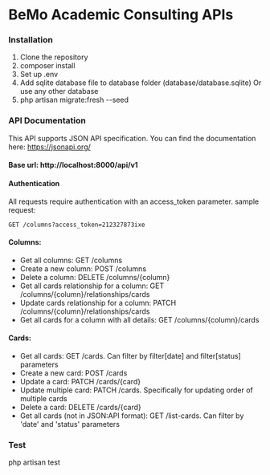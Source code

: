 # BeMo Academic Consulting APIs

### Installation
1. Clone the repository
2. composer install
3. Set up .env
4. Add sqlite database file to database folder (database/database.sqlite) Or use any other database
5. php artisan migrate:fresh --seed

### API Documentation

This API supports JSON API specification. You can find the documentation here: https://jsonapi.org/

#### Base url: http://localhost:8000/api/v1

#### Authentication
All requests require authentication with an access_token parameter.
sample request:
```
GET /columns?access_token=212327873ixe
```



#### Columns:

 - Get all columns: GET /columns
 - Create a new column: POST /columns
 - Delete a column: DELETE /columns/{column}
 - Get all cards relationship for a column: GET /columns/{column}/relationships/cards
 - Update cards relationship for a column: PATCH /columns/{column}/relationships/cards
 - Get all cards for a column with all details: GET /columns/{column}/cards

#### Cards:

 - Get all cards: GET /cards. Can filter by filter[date] and filter[status] parameters
 - Create a new card: POST /cards
 - Update a card: PATCH /cards/{card}
 - Update multiple card: PATCH /cards. Specifically for updating order of multiple cards
 - Delete a card: DELETE /cards/{card}
 - Get all cards (not in JSON:API format): GET /list-cards. Can filter by 'date' and 'status' parameters

### Test
php artisan test